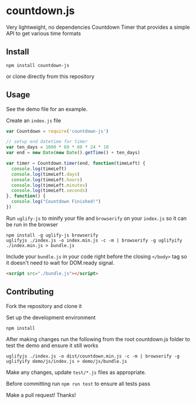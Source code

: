 # countdown.js
Very lightweight, no dependencies Countdown Timer that provides a simple API to get various time formats

## Install

`npm install countdown-js`

or clone directly from this repository

## Usage

See the demo file for an example.

Create an `index.js` file

```javascript
var Countdown = require('countdown-js')

// setup end datetime for timer
var ten_days = 1000 * 60 * 60 * 24 * 10
var end = new Date(new Date().getTime() + ten_days)

var timer = Countdown.timer(end, function(timeLeft) {
  console.log(timeLeft)
  console.log(timeLeft.days)
  console.log(timeLeft.hours)
  console.log(timeLeft.minutes)
  console.log(timeLeft.seconds)
}, function() {
  console.log("Countdown Finished!")
})
```

Run `uglify-js` to minify your file and `browserify` on your `index.js` so it can be run in the browser

```shell
npm install -g uglify-js browserify
uglifyjs ./index.js -o index.min.js -c -m | browserify -g uglifyify ./index.min.js > bundle.js
```

Include your `bundle.js` in your code right before the closing `</body>` tag so it doesn't need to wait for DOM.ready signal.

```html
<script src="./bundle.js"></script>
```

## Contributing

Fork the repository and clone it

Set up the development environment

```shell
npm install
```

After making changes run the following from the root countdown.js folder to test the demo and ensure it still works

```shell
uglifyjs ./index.js -o dist/countdown.min.js -c -m | browserify -g uglifyify demo/js/index.js > demo/js/bundle.js
```

Make any changes, update `test/*.js` files as appropriate.

Before committing run `npm run test` to ensure all tests pass

Make a pull request! Thanks!
